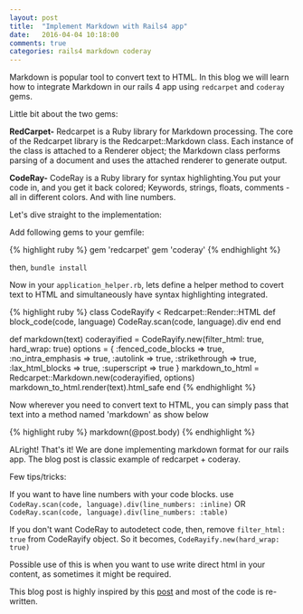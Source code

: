 ```yaml
---
layout: post
title:  "Implement Markdown with Rails4 app"
date:   2016-04-04 10:18:00
comments: true
categories: rails4 markdown coderay
---
```


Markdown is popular tool to convert text to HTML. 
In this blog we will learn how to integrate Markdown in our rails 4 app using `redcarpet` and `coderay` gems. 

Little bit about the two gems: 

**RedCarpet-** Redcarpet is a Ruby library for Markdown processing. The core of the Redcarpet library is the Redcarpet::Markdown class. Each instance of the class is attached to a Renderer object; the Markdown class performs parsing of a document and uses the attached renderer to generate output.

**CodeRay-** CodeRay is a Ruby library for syntax highlighting.You put your code in, and you get it back colored; Keywords, strings, floats, comments - all in different colors. And with line numbers.

Let's dive straight to the implementation:

Add following gems to your gemfile:

{% highlight ruby %}
gem 'redcarpet'
gem 'coderay'
{% endhighlight %}

then, `bundle install`

Now in your `application_helper.rb`, lets define a helper method to covert text to HTML and simultaneously have syntax highlighting integrated.

{% highlight ruby %}
class CodeRayify < Redcarpet::Render::HTML
  def block_code(code, language)
    CodeRay.scan(code, language).div
  end
end

def markdown(text)
  coderayified = CodeRayify.new(filter_html: true,  hard_wrap: true)
  options = {
    :fenced_code_blocks => true,
    :no_intra_emphasis => true,
    :autolink => true,
    :strikethrough => true,
    :lax_html_blocks => true,
    :superscript => true
  }
  markdown_to_html = Redcarpet::Markdown.new(coderayified, options)
  markdown_to_html.render(text).html_safe
end
{% endhighlight %}

Now wherever you need to convert text to HTML, you can simply pass that text into a method named 'markdown' as show below

{% highlight ruby %}
markdown(@post.body)
{% endhighlight %}

ALright! That's it! We are done implementing markdown format for our rails app. The blog post is classic example of redcarpet + coderay.

Few tips/tricks: 

If you want to have line numbers with your code blocks. 
use `CodeRay.scan(code, language).div(line_numbers: :inline)` OR `CodeRay.scan(code, language).div(line_numbers: :table)`

If you don't want CodeRay to autodetect code, then, remove `filter_html: true` from CodeRayify object. So it becomes, `CodeRayify.new(hard_wrap: true)`

Possible use of this is when you want to use write direct html in your content, as sometimes it might be required. 

This blog post is highly inspired by this [post][blog-link] and most of the code is re-written.

[blog-link]: http://allfuzzy.tumblr.com/post/27314404412/markdown-and-code-syntax-highlighting-in-ruby-on